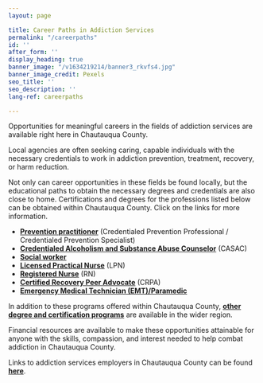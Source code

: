 ```yaml
---
layout: page

title: Career Paths in Addiction Services
permalink: "/careerpaths"
id: ''
after_form: ''
display_heading: true
banner_image: "/v1634219214/banner3_rkvfs4.jpg"
banner_image_credit: Pexels
seo_title: ''
seo_description: ''
lang-ref: careerpaths

---
```

Opportunities for meaningful careers in the fields of addiction services are available right here in Chautauqua County.

Local agencies are often seeking caring, capable individuals with the necessary credentials to work in addiction prevention, treatment, recovery, or harm reduction.

Not only can career opportunities in these fields be found locally, but the educational paths to obtain the necessary degrees and credentials are also close to home.  Certifications and degrees for the professions listed below can be obtained within Chautauqua County. Click on the links for more information.

* [**Prevention practitioner**](https://combataddictionchq.com/careerpaths_prevention) (Credentialed Prevention Professional / Credentialed Prevention Specialist)
* [**Credentialed Alcoholism and Substance Abuse Counselor**](https://combataddictionchq.com/careerpaths_casac) (CASAC)
* [**Social worker**](https://combataddictionchq.com/careerpaths_socialworker)
* [**Licensed Practical Nurse**](https://combataddictionchq.com/careerpaths_lpn) (LPN)
* [**Registered Nurse**](https://combataddictionchq.com/careerpaths_rn) (RN)
* [**Certified Recovery Peer Advocate**](https://combataddictionchq.com/careerpaths_crpa) (CRPA)
* [**Emergency Medical Technician (EMT)/Paramedic**](https://combataddictionchq.com/careerpaths_ems)

In addition to these programs offered within Chautauqua County, [**other degree and certification programs**](https://combataddictionchq.com/careerpaths_regional_programs) are available in the wider region.

Financial resources are available to make these opportunities attainable for anyone with the skills, compassion, and interest needed to help combat addiction in Chautauqua County.

Links to addiction services employers in Chautauqua County can be found [**here**](https://combataddictionchq.com/careerpaths_employers).